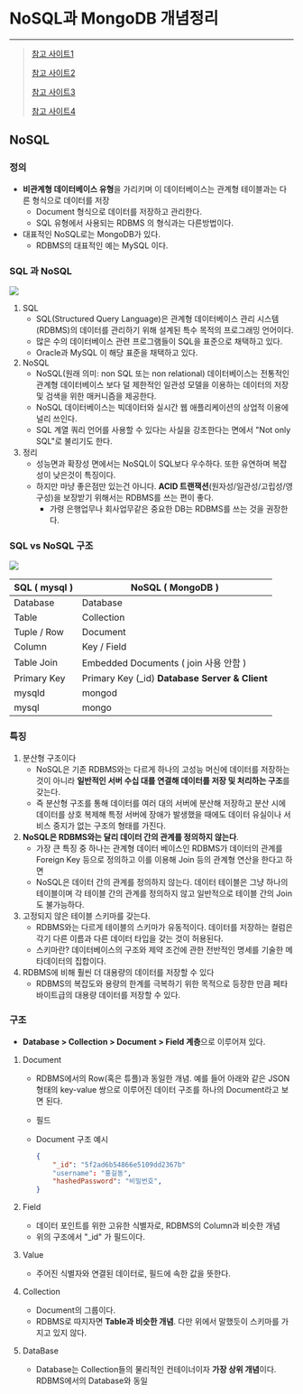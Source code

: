 # NoSQL과 MongoDB 개념정리 

---

>[참고 사이트1](https://hoing.io/archives/1379)
>
>[참고 사이트2](https://www.ibm.com/kr-ko/cloud/learn/mongodb)
>
>[참고 사이트3](https://velog.io/@ckstn0777/MongoDB%EB%9E%80)
>
>[참고 사이트4](https://inpa.tistory.com/entry/DB-%F0%9F%93%9A-NoSQL-%EA%B0%9C%EB%85%90-%EC%A0%95%EB%A6%AC)

## NoSQL 

### 정의

- **비관계형 데이터베이스 유형**을 가리키며 이 데이터베이스는 관계형 테이블과는 다른 형식으로 데이터를 저장
  - Document 형식으로 데이터를 저장하고 관리한다. 
  - SQL 유형에서 사용되는 RDBMS 의 형식과는 다른방법이다. 
- 대표적인 NoSQL로는 MongoDB가 있다. 
  - RDBMS의 대표적인 예는 MySQL 이다. 


### SQL 과 NoSQL 

<img src="./images/SQL과NoSQL.png">

1. SQL
   - SQL(Structured Query Language)은 관계형 데이터베이스 관리 시스템(RDBMS)의 데이터를 관리하기 위해 설계된 특수 목적의 프로그래밍 언어이다. 
   - 많은 수의 데이터베이스 관련 프로그램들이 SQL을 표준으로 채택하고 있다.
   - Oracle과  MySQL 이 해당 표준을 채택하고 있다. 
2. NoSQL
   - NoSQL(원래 의미: non SQL 또는 non relational) 데이터베이스는 전통적인 관계형 데이터베이스 보다 덜 제한적인 일관성 모델을 이용하는 데이터의 저장 및 검색을 위한 매커니즘을 제공한다.
   - NoSQL 데이터베이스는 빅데이터와 실시간 웹 애플리케이션의 상업적 이용에 널리 쓰인다. 
   - SQL 계열 쿼리 언어를 사용할 수 있다는 사실을 강조한다는 면에서 "Not only SQL"로 불리기도 한다.
3. 정리
   - 성능면과 확장성 면에서는 NoSQL이 SQL보다 우수하다. 또한 유연하며 복잡성이 낮은것이 특징이다. 
   - 하지만 마냥 좋은점만 있는건 아니다. **ACID 트랜잭션**(원자성/일관성/고립성/영구성)을 보장받기 위해서는 RDBMS를 쓰는 편이 좋다. 
     - 가령 은행업무나 회사업무같은 중요한 DB는 RDBMS를 쓰는 것을 권장한다.

### SQL vs NoSQL 구조 

<img src="./images/RDBMS와mongoDB.jpg">

| SQL ( mysql ) | NoSQL ( MongoDB )                              |
| ------------- | ---------------------------------------------- |
| Database      | Database                                       |
| Table         | Collection                                     |
| Tuple / Row   | Document                                       |
| Column        | Key / Field                                    |
| Table Join    | Embedded Documents ( join 사용 안함 )          |
| Primary Key   | Primary Key (_id) **Database Server & Client** |
| mysqld        | mongod                                         |
| mysql         | mongo                                          |

### 특징 

1. 분산형 구조이다
   - NoSQL은 기존 RDBMS와는 다르게 하나의 고성능 머신에 데이터를 저장하는 것이 아니라 **일반적인 서버 수십 대를 연결해 데이터를 저장 및 처리하는 구조**를 갖는다.
   - 즉 분산형 구조를 통해 데이터를 여러 대의 서버에 분산해 저장하고 분산 시에 데이터를 상호 복제해 특정 서버에 장애가 발생했을 때에도 데이터 유실이나 서비스 중지가 없는 구조의 형태를 가진다.
2. **NoSQL은 RDBMS와는 달리 데이터 간의 관계를 정의하지 않는다**.
   - 가장 큰 특징 중 하나는 관계형 데이터 베이스인 RDBMS가 데이터의 관계를 Foreign Key 등으로 정의하고 이를 이용해 Join 등의 관계형 연산을 한다고 하면
   - NoSQL은 데이터 간의 관계를 정의하지 않는다. 데이터 테이블은 그냥 하나의 테이블이며 각 테이블 간의 관계를 정의하지 않고 일반적으로 테이블 간의 Join도 불가능하다.
3. 고정되지 않은 테이블 스키마를 갖는다. 
   - RDBMS와는 다르게 테이블의 스키마가 유동적이다. 데이터를 저장하는 컬럼은 각기 다른 이름과 다른 데이터 타입을 갖는 것이 허용된다.
   - 스키마란? 데이터베이스의 구조와 제약 조건에 관한 전반적인 명세를 기술한 메타데이터의 집합이다.
4. RDBMS에 비해 훨씬 더 대용량의 데이터를 저장할 수 있다
   - RDBMS의 복잡도와 용량의 한계를 극복하기 위한 목적으로 등장한 만큼 페타바이트급의 대용량 데이터를 저장할 수 있다.

### 구조

- **Database > Collection > Document > Field 계층**으로 이루어져 있다.

1. Document

   -  RDBMS에서의 Row(혹은 튜플)과 동일한 개념. 예를 들어 아래와 같은 JSON 형태의 key-value 쌍으로 이루어진 데이터 구조를 하나의 Document라고 보면 된다.

   - 필드

   - Document 구조 예시

     ```json
     {
         "_id": "5f2ad6b54866e5109dd2367b"
         "username": "홍길동",
         "hashedPassword": "비밀번호",
     }
     ```

2. Field

   - 데이터 포인트를 위한 고유한 식별자로, RDBMS의 Column과 비슷한 개념 
   - 위의 구조에서 "_id" 가 필드이다. 

3. Value

   - 주어진 식별자와 연결된 데이터로, 필드에 속한 값을 뜻한다. 

4. Collection

   - Document의 그룹이다.
   - RDBMS로 따지자면 **Table과 비슷한 개념**. 다만 위에서 말했듯이 스키마를 가지고 있지 않다.

5. DataBase

   - Database는 Collection들의 물리적인 컨테이너이자 **가장 상위 개념**이다. RDBMS에서의 Database와 동일